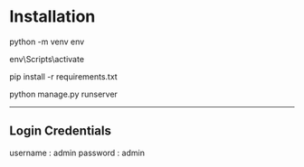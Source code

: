 # Installation

python -m venv env

env\Scripts\activate

pip install -r requirements.txt

python manage.py runserver


-----------------
Login Credentials
-----------------

username : admin
password : admin
